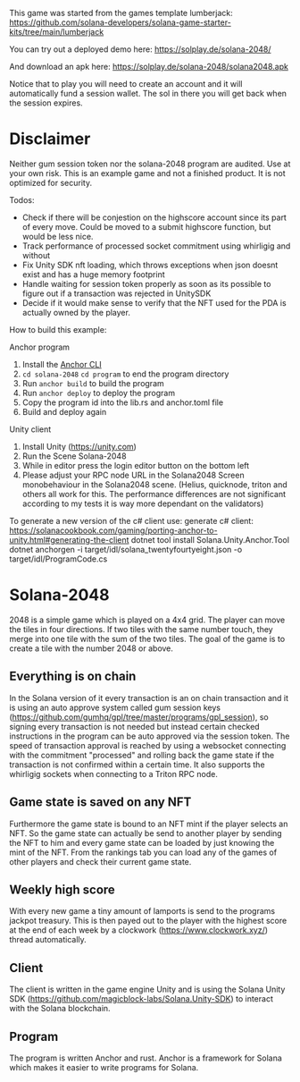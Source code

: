 This game was started from the games template lumberjack: https://github.com/solana-developers/solana-game-starter-kits/tree/main/lumberjack

You can try out a deployed demo here: https://solplay.de/solana-2048/

And download an apk here: https://solplay.de/solana-2048/solana2048.apk

Notice that to play you will need to create an account and it will automatically fund a session wallet. The sol in there you will get back when the session expires. 

# Disclaimer
Neither gum session token nor the solana-2048 program are audited. Use at your own risk.
This is an example game and not a finished product. It is not optimized for security.

Todos: 
- Check if there will be conjestion on the highscore account since its part of every move. Could be moved to a submit highscore function, but would be less nice. 
- Track performance of processed socket commitment using whirligig and without
- Fix Unity SDK nft loading, which throws exceptions when json doesnt exist and has a huge memory footprint
- Handle waiting for session token properly as soon as its possible to figure out if a transaction was rejected in UnitySDK
- Decide if it would make sense to verify that the NFT used for the PDA is actually owned by the player.


How to build this example:

Anchor program
1. Install the [Anchor CLI](https://project-serum.github.io/anchor/getting-started/installation.html)
2. `cd solana-2048` `cd program` to end the program directory
3. Run `anchor build` to build the program
4. Run `anchor deploy` to deploy the program
5. Copy the program id into the lib.rs and anchor.toml file
6. Build and deploy again

Unity client
1. Install Unity (https://unity.com)
2. Run the Scene Solana-2048
3. While in editor press the login editor button on the bottom left
4. Please adjust your RPC node URL in the Solana2048 Screen monobehaviour in the Solana2048 scene. (Helius, quicknode, triton and others all work for this. The performance differences are not significant according to my tests it is way more dependant on the validators) 

To generate a new version of the c# client use:
generate c# client: 
https://solanacookbook.com/gaming/porting-anchor-to-unity.html#generating-the-client
dotnet tool install Solana.Unity.Anchor.Tool
dotnet anchorgen -i target/idl/solana_twentyfourtyeight.json -o target/idl/ProgramCode.cs

# Solana-2048  

2048 is a simple game which is played on a 4x4 grid. The player can move the tiles in four directions.
If two tiles with the same number touch, they merge into one tile with the sum of the two tiles.
The goal of the game is to create a tile with the number 2048 or above.

## Everything is on chain 
In the Solana version of it every transaction is an on chain transaction and it is using an auto approve system called
gum session keys (https://github.com/gumhq/gpl/tree/master/programs/gpl_session), so signing every transaction is not needed but instead certain checked instructions in the program can be auto approved via the session token.
The speed of transaction approval is reached by using a websocket connecting with the commitment "processed" and rolling back the game state if the transaction is not confirmed within a certain time. It also supports the whirligig sockets when connecting to a Triton RPC node.

## Game state is saved on any NFT 
Furthermore the game state is bound to an NFT mint if the player selects an NFT. 
So the game state can actually be send to another player by sending the NFT to him and every game state can be loaded by just knowing the mint of the NFT.
From the rankings tab you can load any of the games of other players and check their current game state. 

## Weekly high score
With every new game a tiny amount of lamports is send to the programs jackpot treasury. This is then payed out to the player with the highest score at the end of each week by a clockwork (https://www.clockwork.xyz/) thread automatically.

## Client
The client is written in the game engine Unity and is using the Solana Unity SDK (https://github.com/magicblock-labs/Solana.Unity-SDK) to interact with the Solana blockchain.

## Program 
The program is written Anchor and rust. Anchor is a framework for Solana which makes it easier to write programs for Solana.
